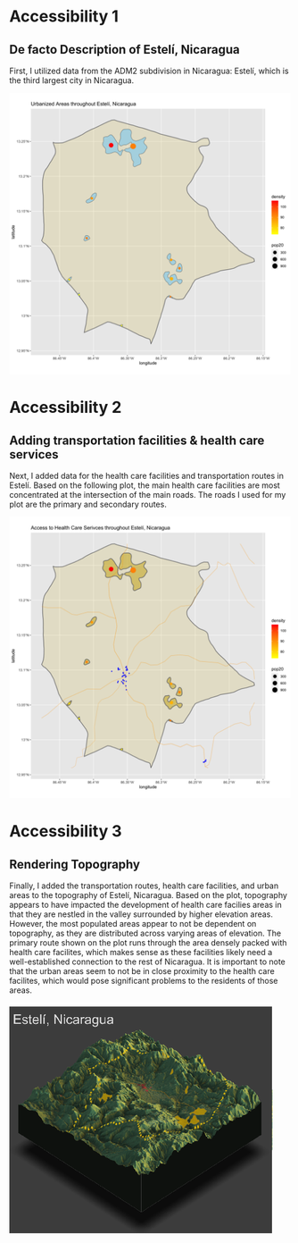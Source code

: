 # Accessibility 1
## De facto Description of Estelí, Nicaragua

First, I utilized data from the ADM2 subdivision in Nicaragua: Estelí, which is the third largest city in Nicaragua. 

![](accessibility1.png)

# Accessibility 2

## Adding transportation facilities & health care services

Next, I added data for the health care facilities and transportation routes in Estelí. Based on the following plot, the main health care facilities are most concentrated at the intersection of the main roads. The roads I used for my plot are the primary and secondary routes. 

![](accessibility2.png)

# Accessibility 3

## Rendering Topography

Finally, I added the transportation routes, health care facilities, and urban areas to the topography of Estelí, Nicaragua. Based on the plot, topography appears to have impacted the development of health care facilies areas in that they are nestled in the valley surrounded by higher elevation areas. However, the most populated areas appear to not be dependent on topography, as they are distributed across varying areas of elevation. The primary route shown on the plot runs through the area densely packed with health care facilites, which makes sense as these facilities likely need a well-established connection to the rest of Nicaragua. It is important to note that the urban areas seem to not be in close proximity to the health care facilites, which would pose significant problems to the residents of those areas. 

![](accessibility3.png)

